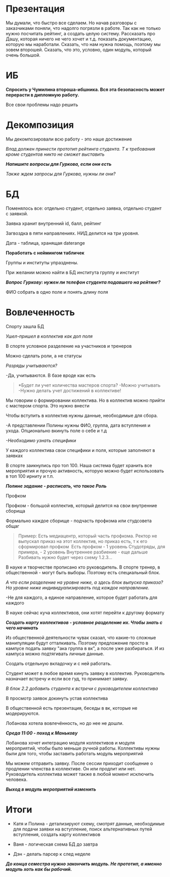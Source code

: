# Презентация

Мы думали, что быстро все сделаем. Но начав разговоры с заказчиками поняли, что надолго погрязли в работе. Так как не только нужно посчитать рейтинг, а создать целую систему. Рассказать про Дашу, которая ничего не чего хочет и т.д. показать документацию, которую мы наработали. Сказать, что нам нужна помощь, поэтому мы зовем второшей. Сказать, что это, условно, один модуль, который очень большой. 

# ИБ

**Спросить у Чумилина второша-ибшника. Вся эта безопасность может перерасти в дипломную работу.** 

Все свои проблемы надо решить

# Декомпозиция

Мы декомпозировали всю работу - это наше достижение

*Влад должен принести прототип рейтинга студента. Т к требования кроме студентов никто не сможет выставить*

***Напишите вопросы для Гуркова, если они есть***

*Также ждем запросы для Гуркова, нужны ли они?*

# БД

Поменялось все: отдельно студент, отдельно заявка, отдельно студент с заявкой. 

Заявка хранит внутренний id, балл, рейтинг

Загвоздка в пяти направлениях. НИД делится на три уровня. 

Дата - таблица, хранящая daterange

**Поработать с неймингом табличек**

Группы и институты упразднены. 

При желании можно найти в БД института группу и институт 

***Вопрос Гуркову: нужен ли телефон студента подавшего на рейтинг?***

ФИО собрать в одно поле и понять длину поля

# Вовлеченность

Спорту зашла БД

*Ушел-пришел в коллектив как доп поля*

В спорте условное разделение на участников и тренеров

Можно сделать роли, а не статусы

*Разряды учитываются?*

-Да, учитываются. В базе вроде как есть

>*Будет ли учет количества мастеров спорта?
-Можно учитывать
-Нужно делать учет достижений в коллективе! 

Мы говорим о формировании коллектива. Но в коллектив можно прийти с мастером спорта. Это нужно внести

Чтобы вступить в коллектив нужны данные, необходимые для сбора.

-А представлении Полины нужны ФИО, группа, дата вступления и ухода. Опционально вкинуть поле о себе и т.д

*-Необходимо узнать специфики*

У каждого коллектива свои специфики и поля, которые заполняют в заявках

В спорте заикнулись про топ 100. Наша система будет хранить все мероприятия и прочую активность, которую можно будет использовать в топ 100 ирниту и т.п. 

***Полине задание - расписать, что такое Роль***

Профком

Профком - большой коллектив, который делится на свои внутренние сборища

Формально каждое сборище - подчасть профкома или студсовета общаг

>Пример:
Есть медиацентр, который часть профкома. Ректор не выпускал приказ на этот коллектив, но приказ есть, т к его сформировал профком 
Есть профком - 1 уровень
Студотряды, для примера, - 2 уровень
Внутреннее разбиение - еще дальше
Разбивать нужно будет через схему 1.2.3...

В науке и творчестве прописано кто руководитель. В спорте тренер, в общественной - могут быть выборы. Поэтому есть специальный блок. 

*А что если разделение на уровне ниже, а здесь блок выпуска приказа? На уровне ниже индивидуализировать под каждое направление.*

-Не для каждого, а единое направление, которое будет работать для каждого

В науке сейчас куча коллективов, они хотят перейти к другому формату

***Создать карту коллективов - условное разделение их. Чтобы знать с чего начинать***

Из общественной деятельности чувак сказал, что какие-то сложные манипуляции будут отталкивать. Поэтому предложение просто в кампусе подать заявку "ака группа в вк", а после уже разбираться. И из кампуса можно подтягивать личные данные. 

Создать отдельную вкладочку и с ней работать.

Студент может в любое время кинуть заявку в коллектив. Руководитель назначает встречу и если все гуд, то принимает заявку. 

*В блок 2.2 добавить студента к встречи с руководителем коллектива*

В просмотр заявок докинуть устав коллектива

В общественной есть презентация, беседы в вк, которые не модерируются. 

Лобанова хотела вовлечённость, но до нее не дошли.

***Среда 11:00 - поход к Манькову***

Лобанова хочет интеграцию модуля коллективов и модуля мероприятий, чтобы было меньше ручной работы. Коллективы нужны были для того, чтобы заставить работать модуль мероприятий

Мы можем отправить заявку. После сессии приходит сообщение о продлении членства в коллективе. Он или продлит или нет. Руководитель коллектива может также в любой момент исключить человека. 

***Выход в модуль мероприятий изменить***

# Итоги

* Катя и Полина - детализируют схему, смотрят данные, необходимые для подачи заявки на вступление, поиск альтернативных путей вступления, создать карту коллективов

* Ваня - логическая схема БД до завтра

* Дэн - делать парсер к след неделе

***До конца семестра нужно закончить модуль. Не прототип, а именно модуль хоть как бы рабочий.***
